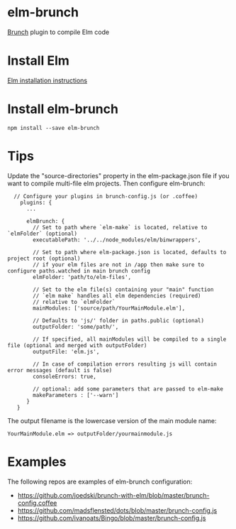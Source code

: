 # elm-brunch
[Brunch](http://brunch.io) plugin to compile Elm code

# Install Elm
[Elm installation instructions](http://elm-lang.org/Install.elm)

# Install elm-brunch
```
npm install --save elm-brunch
```

# Tips
Update the "source-directories" property in the elm-package.json file if you want to compile multi-file elm projects.
Then configure elm-brunch:

```
  // Configure your plugins in brunch-config.js (or .coffee)
    plugins: {
      ...

      elmBrunch: {
        // Set to path where `elm-make` is located, relative to `elmFolder` (optional)
        executablePath: '../../node_modules/elm/binwrappers',

        // Set to path where elm-package.json is located, defaults to project root (optional)
        // if your elm files are not in /app then make sure to configure paths.watched in main brunch config
        elmFolder: 'path/to/elm-files',

        // Set to the elm file(s) containing your "main" function
        // `elm make` handles all elm dependencies (required)
        // relative to `elmFolder`
        mainModules: ['source/path/YourMainModule.elm'],

        // Defaults to 'js/' folder in paths.public (optional)
        outputFolder: 'some/path/',

        // If specified, all mainModules will be compiled to a single file (optional and merged with outputFolder)
        outputFile: 'elm.js',

        // In case of compilation errors resulting js will contain error messages (default is false)
        consoleErrors: true,

        // optional: add some parameters that are passed to elm-make
        makeParameters : ['--warn']
      }
   }

```

The output filename is the lowercase version of the main module name:
```
YourMainModule.elm => outputFolder/yourmainmodule.js
```

# Examples
The following repos are examples of elm-brunch configuration:
- https://github.com/joedski/brunch-with-elm/blob/master/brunch-config.coffee
- https://github.com/madsflensted/dots/blob/master/brunch-config.js
- https://github.com/ivanoats/Bingo/blob/master/brunch-config.js

